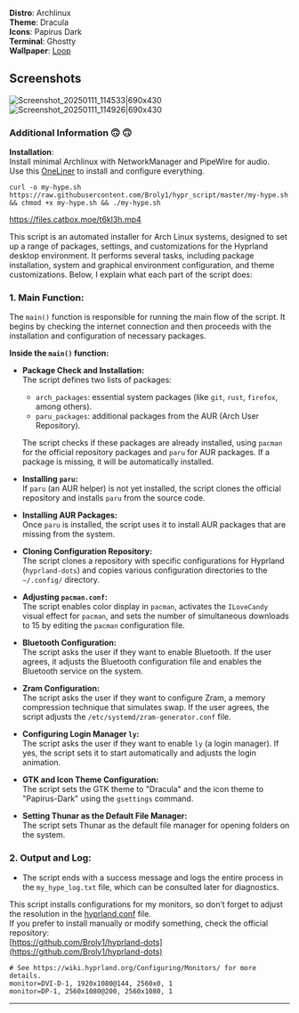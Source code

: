 **Distro**: Archlinux  
**Theme**: Dracula  
**Icons**: Papirus Dark  
**Terminal**: Ghostty  
**Wallpaper**: [Loop](https://basicappleguy.com/basicappleblog/strokes)

## Screenshots  
![Screenshot_20250111_114533|690x430](upload://Ad0BPGBG91RM6chbkdDZVXIGjGI.jpeg)  
![Screenshot_20250111_114926|690x430](upload://pfwuUWWbA4DTHSzeLwL3SG9XqVL.jpeg)

### Additional Information :upside_down_face: :upside_down_face:  
**Installation**:  
Install minimal Archlinux with NetworkManager and PipeWire for audio.  
Use this [OneLiner](https://github.com/Broly1/hypr_script/blob/master/my-hype.sh) to install and configure everything.  
<pre>
<code>curl -o my-hype.sh https://raw.githubusercontent.com/Broly1/hypr_script/master/my-hype.sh && chmod +x my-hype.sh && ./my-hype.sh</code>
</pre>  
https://files.catbox.moe/t6kl3h.mp4

This script is an automated installer for Arch Linux systems, designed to set up a range of packages, settings, and customizations for the Hyprland desktop environment. It performs several tasks, including package installation, system and graphical environment configuration, and theme customizations. Below, I explain what each part of the script does:

### 1. **Main Function:**  
The `main()` function is responsible for running the main flow of the script. It begins by checking the internet connection and then proceeds with the installation and configuration of necessary packages.

   **Inside the `main()` function:**  

   - **Package Check and Installation:**  
     The script defines two lists of packages:  
     - `arch_packages`: essential system packages (like `git`, `rust`, `firefox`, among others).  
     - `paru_packages`: additional packages from the AUR (Arch User Repository).  
     
     The script checks if these packages are already installed, using `pacman` for the official repository packages and `paru` for AUR packages. If a package is missing, it will be automatically installed.

   - **Installing `paru`:**  
     If `paru` (an AUR helper) is not yet installed, the script clones the official repository and installs `paru` from the source code.

   - **Installing AUR Packages:**  
     Once `paru` is installed, the script uses it to install AUR packages that are missing from the system.

   - **Cloning Configuration Repository:**  
     The script clones a repository with specific configurations for Hyprland (`hyprland-dots`) and copies various configuration directories to the `~/.config/` directory.

   - **Adjusting `pacman.conf`:**  
     The script enables color display in `pacman`, activates the `ILoveCandy` visual effect for `pacman`, and sets the number of simultaneous downloads to 15 by editing the `pacman` configuration file.

   - **Bluetooth Configuration:**  
     The script asks the user if they want to enable Bluetooth. If the user agrees, it adjusts the Bluetooth configuration file and enables the Bluetooth service on the system.

   - **Zram Configuration:**  
     The script asks the user if they want to configure Zram, a memory compression technique that simulates swap. If the user agrees, the script adjusts the `/etc/systemd/zram-generator.conf` file.

   - **Configuring Login Manager `ly`:**  
     The script asks the user if they want to enable `ly` (a login manager). If yes, the script sets it to start automatically and adjusts the login animation.

   - **GTK and Icon Theme Configuration:**  
     The script sets the GTK theme to "Dracula" and the icon theme to "Papirus-Dark" using the `gsettings` command.

   - **Setting Thunar as the Default File Manager:**  
     The script sets Thunar as the default file manager for opening folders on the system.

### 2. **Output and Log:**  
   - The script ends with a success message and logs the entire process in the `my_hype_log.txt` file, which can be consulted later for diagnostics.

This script installs configurations for my monitors, so don’t forget to adjust the resolution in the [hyprland.conf](https://github.com/Broly1/hyprland-dots/blob/hyper1/hypr/hyprland.conf) file.  
If you prefer to install manually or modify something, check the official repository:  
[https://github.com/Broly1/hyprland-dots](https://github.com/Broly1/hyprland-dots)

```
# See https://wiki.hyprland.org/Configuring/Monitors/ for more details.
monitor=DVI-D-1, 1920x1080@144, 2560x0, 1
monitor=DP-1, 2560x1080@200, 2560x1080, 1
```

---
